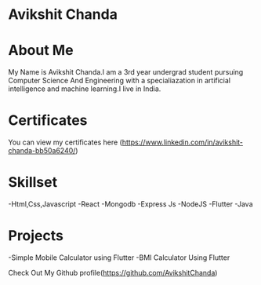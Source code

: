 # Avikshit Chanda

# About Me

My Name is Avikshit Chanda.I am a 3rd year undergrad student pursuing Computer Science And Engineering with a specialiazation in artificial intelligence and machine learning.I live in India.

# Certificates

You can view my certificates here (https://www.linkedin.com/in/avikshit-chanda-bb50a6240/)

# Skillset

-Html,Css,Javascript
-React
-Mongodb
-Express Js
-NodeJS
-Flutter
-Java

# Projects

-Simple Mobile Calculator using Flutter
-BMI Calculator Using Flutter


Check Out My Github profile(https://github.com/AvikshitChanda)



